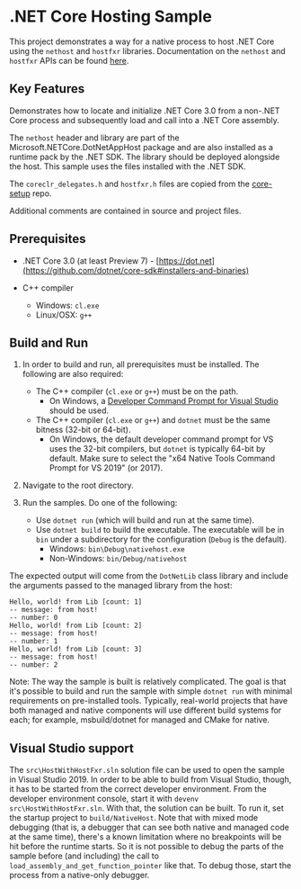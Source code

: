 # .NET Core Hosting Sample

This project demonstrates a way for a native process to host .NET Core using the `nethost` and `hostfxr` libraries. Documentation on the `nethost` and `hostfxr` APIs can be found [here](https://github.com/dotnet/core-setup/blob/master/Documentation/design-docs/native-hosting.md).

## Key Features

Demonstrates how to locate and initialize .NET Core 3.0 from a non-.NET Core process and subsequently load and call into  a .NET Core assembly.

The `nethost` header and library are part of the Microsoft.NETCore.DotNetAppHost package and are also installed as a runtime pack by the .NET SDK. The library should be deployed alongside the host. This sample uses the files installed with the .NET SDK.

The `coreclr_delegates.h` and `hostfxr.h` files are copied from the [core-setup](https://github.com/dotnet/core-setup) repo.

Additional comments are contained in source and project files.

## Prerequisites

* .NET Core 3.0 (at least Preview 7) - [https://dot.net](https://github.com/dotnet/core-sdk#installers-and-binaries)

* C++ compiler
  * Windows: `cl.exe`
  * Linux/OSX: `g++`

## Build and Run

1. In order to build and run, all prerequisites must be installed. The following are also required:

    * The C++ compiler (`cl.exe` or `g++`) must be on the path.
      * On Windows, a [Developer Command Prompt for Visual Studio](https://docs.microsoft.com/cpp/build/building-on-the-command-line#developer_command_prompt_shortcuts) should be used.
    * The C++ compiler (`cl.exe` or `g++`) and `dotnet` must be the same bitness (32-bit or 64-bit).
      * On Windows, the default developer command prompt for VS uses the 32-bit compilers, but `dotnet` is typically 64-bit by default. Make sure to select the "x64 Native Tools Command Prompt for VS 2019" (or 2017).

1. Navigate to the root directory.

1. Run the samples. Do one of the following:

    * Use `dotnet run` (which will build and run at the same time).
    * Use `dotnet build` to build the executable. The executable will be in `bin` under a subdirectory for the configuration (`Debug` is the default).
        * Windows: `bin\Debug\nativehost.exe`
        * Non-Windows: `bin/Debug/nativehost`

The expected output will come from the `DotNetLib` class library and include the arguments passed to the managed library from the host:

```
Hello, world! from Lib [count: 1]
-- message: from host!
-- number: 0
Hello, world! from Lib [count: 2]
-- message: from host!
-- number: 1
Hello, world! from Lib [count: 3]
-- message: from host!
-- number: 2
```

Note: The way the sample is built is relatively complicated. The goal is that it's possible to build and run the sample with simple `dotnet run` with minimal requirements on pre-installed tools. Typically, real-world projects that have both managed and native components will use different build systems for each; for example, msbuild/dotnet for managed and CMake for native.

## Visual Studio support

The `src\HostWithHostFxr.sln` solution file can be used to open the sample in Visual Studio 2019. In order to be able to build from Visual Studio, though, it has to be started from the correct developer environment. From the developer environment console, start it with `devenv src\HostWithHostFxr.sln`. With that, the solution can be built. To run it, set the startup project to `build/NativeHost`.
Note that with mixed mode debugging (that is, a debugger that can see both native and managed code at the same time), there's a known limitation where no breakpoints will be hit before the runtime starts. So it is not possible to debug the parts of the sample before (and including) the call to `load_assembly_and_get_function_pointer` like that. To debug those, start the process from a native-only debugger.
